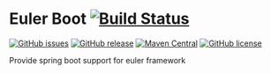 # Euler Boot [![Build Status](https://ci.eulerproject.io/buildStatus/icon?job=euler-boot)](https://ci.eulerproject.io/job/euler-boot/)
             
[![GitHub issues](https://img.shields.io/github/issues/euler-projects/euler-boot.svg)](https://github.com/euler-projects/euler-boot/issues)
[![GitHub release](https://img.shields.io/github/release/euler-projects/euler-boot.svg)](https://github.com/euler-projects/euler-boot/releases)
[![Maven Central](https://maven-badges.herokuapp.com/maven-central/org.eulerframework/euler-boot/badge.svg)](https://maven-badges.herokuapp.com/maven-central/org.eulerframework/euler-boot)
[![GitHub license](https://img.shields.io/github/license/euler-projects/euler-boot.svg)](https://raw.githubusercontent.com/euler-projects/euler-boot/master/LICENSE)

Provide spring boot support for euler framework
